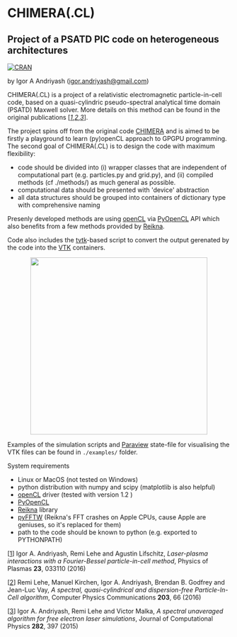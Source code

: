 # CHIMERA(.CL)
## Project of a PSATD PIC code on heterogeneous architectures

[![CRAN](https://img.shields.io/cran/l/devtools.svg)](LICENSE)

by Igor A Andriyash (<igor.andriyash@gmail.com>)

CHIMERA(.CL) is a project of a relativistic electromagnetic particle-in-cell code, based on a quasi-cylindric pseudo-spectral analytical time domain (PSATD) Maxwell solver. More details on this method can be found in the original publications [<cite>[1]</cite>,<cite>[2]</cite>,<cite>[3]</cite>]. 

The project spins off from the original code [CHIMERA](https://github.com/hightower8083/chimera) and is aimed to be firstly a playground to learn (py)openCL approach to GPGPU programming.
The second goal of CHIMERA(.CL) is to design the code with maximum flexibility:
- code should be divided into (i) wrapper classes that are independent of computational part (e.g. particles.py and grid.py), and (ii) compiled methods (cf ./methods/) as much general as  possible.
- computational data should be presented with 'device' abstraction
- all data structures should be grouped into containers of dictionary type with comprehensive naming

Presenly developed methods are using [openCL](https://www.khronos.org/opencl) via [PyOpenCL](https://mathema.tician.de/software/pyopencl) API which also benefits from a few methods provided by [Reikna](http://reikna.publicfields.net). 

Code also includes the [tvtk](http://docs.enthought.com/mayavi/tvtk/README.html)-based script to convert the output gerenated by the code into the [VTK](https://www.vtk.org) containers.

<p align="center"><img src="https://github.com/hightower8083/chimeraCL/blob/dev/examples/fig3D.jpg" width="400"/></p>

Examples of the simulation scripts and [Paraview](https://www.paraview.org) state-file for visualising the VTK files can be found in `./examples/` folder.

System requirements
- Linux or MacOS (not tested on Windows)
- python distribution with numpy and scipy (matplotlib is also helpful)
- [openCL](https://www.khronos.org/opencl) driver (tested with version 1.2 )
- [PyOpenCL](https://mathema.tician.de/software/pyopencl)
- [Reikna](http://reikna.publicfields.net) library
- [pyFFTW](https://github.com/hgomersall/pyFFTW) (Reikna's FFT crashes on Apple CPUs, cause Apple are geniuses, so it's replaced for them)
- path to the code should be known to python (e.g. exported to PYTHONPATH)

\[[1]\] Igor A. Andriyash, Remi Lehe and Agustin Lifschitz, *Laser-plasma interactions with a Fourier-Bessel particle-in-cell method*, Physics of Plasmas **23**, 033110 
(2016)

\[[2]\] Remi Lehe, Manuel Kirchen, Igor A. Andriyash, Brendan B. Godfrey and Jean-Luc Vay, *A spectral, quasi-cylindrical and dispersion-free Particle-In-Cell algorithm*, 
Computer Physics Communications **203**, 66 (2016)

\[[3]\] Igor A. Andriyash, Remi Lehe and Victor Malka, *A spectral unaveraged algorithm for free electron laser simulations*, Journal of Computational Physics **282**, 397 (2015)

[1]:http://dx.doi.org/10.1063/1.4943281
[2]:http://dx.doi.org/10.1016/j.cpc.2016.02.007
[3]:http://dx.doi.org/10.1016/j.jcp.2014.11.026
